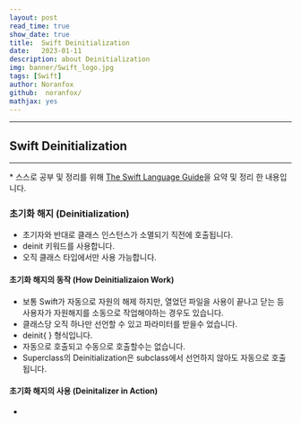 ```yaml
---
layout: post
read_time: true
show_date: true
title:  Swift Deinitialization
date:   2023-01-11
description: about Deinitialization
img: banner/Swift_logo.jpg
tags: [Swift]
author: Noranfox
github:  noranfox/
mathjax: yes
---
```


---
## Swift Deinitialization
---
\* 스스로 공부 및 정리를 위해 [The Swift Language Guide](https://jusung.gitbook.io/the-swift-language-guide/)을 요약 및 정리 한 내용입니다. 

### 초기화 해지 (Deinitialization)
   - 초기자와 반대로 클래스 인스턴스가 소멸되기 직전에 호출됩니다.
   - deinit 키워드를 사용합니다.
   - 오직 클래스 타입에서만 사용 가능합니다.

#### 초기화 해지의 동작 (How Deinitializaion Work)
   - 보통 Swift가 자동으로 자원의 해제 하지만, 열었던 파일을 사용이 끝나고 닫는 등 사용자가 자원해지를 소동으로 작업해야하는 경우도 있습니다.
   - 클래스당 오직 하나만 선언할 수 있고 파라미터를 받을수 었습니다. 
   - deinit{ } 형식입니다.
   - 자동으로 호출되고 수동으로 호출할수는 없습니다.
   - Superclass의 Deinitialization은 subclass에서 선언하지 않아도 자동으로 호출됩니다.

#### 초기화 해지의 사용 (Deinitalizer in Action)
   - 